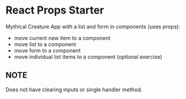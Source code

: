 # React Props Starter

Mythical Creature App with a list and form in components (uses props):

- move current new item to a component
- move list to a component
- move form to a component
- move individual list items to a component (optional exercise) 


## NOTE

Does not have clearing inputs or single handler method.